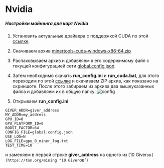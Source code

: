 # Nvidia

##### Настройки майнинга для карт Nvidia

1. Установить актуальные драйвера с поддержкой CUDA по этой [ссылке](https://docs.nvidia.com/cuda/cuda-installation-guide-microsoft-windows/index.html "ссылке").

2. Скачиваем архив [minertools-cuda-windows-x86-64.zip](https://github.com/tontechio/pow-miner-gpu/releases "minertools-cuda-windows-x86-64.zip")

3. Распаковываем архив и добавляем к его содержимому файл с текущей конфигурацией сети [global.config.json](https://newton-blockchain.github.io/global.config.json "global.config.json").

4. Затем необходимо скачать **run_config.ini** и **run_cuda.bat**, для этого переходим по этой [ссылке](https://github.com/tontechio/pow-miner-win-util "ссылке") и скачиваем ZIP архив, как показано на скриншоте. После этого забираем из архива два вышеуказанных файла и добавляем их в общую папку.
 ![](https://raw.githubusercontent.com/tonminingdocs/tonmd.github.io/main/docs/media/config.png "config")

5. Открываем **run_config.ini** 
```
GIVER_ADDR=giver_address
MY_ADDR=my_address
GPU_ID=0
GPU_PLATFORM_ID=0
BOOST_FACTOR=64
CONFIG_FILE=global.config.json
USE_LOG=N
LOG_FILE=gpu_0_miner_log.txt
TEST_TIME=10
```
и заменяем в первой строке **giver_address** на одного из [10 Giver`ов](https://ton.org/mining "10 Giver`ов")

